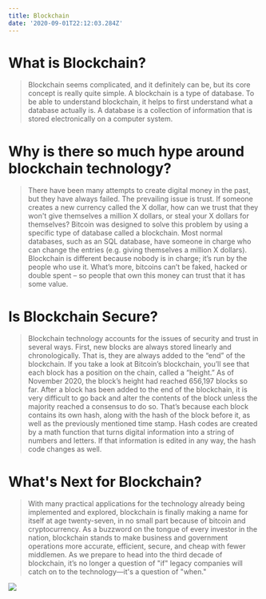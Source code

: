 ```yaml
---
title: Blockchain
date: '2020-09-01T22:12:03.284Z'
---
```


<h1>What is Blockchain?</h1>

> Blockchain seems complicated, and it definitely can be, but its core concept is really quite simple. A blockchain is a type of database. To be able to understand blockchain, it helps to first understand what a database actually is.
> A database is a collection of information that is stored electronically on a computer system.

<h1>Why is there so much hype around blockchain technology?</h1>

> There have been many attempts to create digital money in the past, but they have always failed.
> The prevailing issue is trust. If someone creates a new currency called the X dollar, how can we trust that they won't give themselves a million X dollars, or steal your X dollars for themselves?
> Bitcoin was designed to solve this problem by using a specific type of database called a blockchain. Most normal databases, such as an SQL database, have someone in charge who can change the entries (e.g. giving themselves a million X dollars). Blockchain is different because nobody is in charge; it’s run by the people who use it. What’s more, bitcoins can’t be faked, hacked or double spent – so people that own this money can trust that it has some value.

<h1>Is Blockchain Secure?</h1>

> Blockchain technology accounts for the issues of security and trust in several ways. First, new blocks are always stored linearly and chronologically. That is, they are always added to the “end” of the blockchain. If you take a look at Bitcoin’s blockchain, you’ll see that each block has a position on the chain, called a “height.” As of November 2020, the block’s height had reached 656,197 blocks so far.
> After a block has been added to the end of the blockchain, it is very difficult to go back and alter the contents of the block unless the majority reached a consensus to do so. That’s because each block contains its own hash, along with the hash of the block before it, as well as the previously mentioned time stamp. Hash codes are created by a math function that turns digital information into a string of numbers and letters. If that information is edited in any way, the hash code changes as well.

<h1>What's Next for Blockchain?</h1>

> With many practical applications for the technology already being implemented and explored, blockchain is finally making a name for itself at age twenty-seven, in no small part because of bitcoin and cryptocurrency. As a buzzword on the tongue of every investor in the nation, blockchain stands to make business and government operations more accurate, efficient, secure, and cheap with fewer middlemen.
> As we prepare to head into the third decade of blockchain, it’s no longer a question of "if" legacy companies will catch on to the technology—it's a question of "when."

<img src="https://cdn.dnaindia.com/sites/default/files/styles/full/public/2020/04/10/901440-cryptocurrency.jpg"/>
